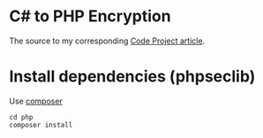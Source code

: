 # C# to PHP Encryption
The source to my corresponding [Code Project article](http://www.codeproject.com/Articles/223081/Encrypting-Communication-between-Csharp-and-PHP).

# Install dependencies (phpseclib)

Use [composer](https://getcomposer.org/doc/00-intro.md)

```
cd php
composer install
```
